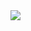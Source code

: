 <img src="https://capsule-render.vercel.app/api?type=venom&color=#D0E3FF&height=100&section=header&text=Seoyeon's%20GitHub&fontSize=25" />

<!--
**seoyonara/seoyonara** is a ✨ _special_ ✨ repository because its `README.md` (this file) appears on your GitHub profile.

Here are some ideas to get you started:

- 🔭 I’m currently working on ...
- 🌱 I’m currently learning ...
- 👯 I’m looking to collaborate on ...
- 🤔 I’m looking for help with ...
- 💬 Ask me about ...
- 📫 How to reach me: ...
- 😄 Pronouns: ...
- ⚡ Fun fact: ...
-->
